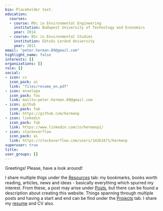 ```yaml
---
bio: Placeholder text.
education:
  courses:
  - course: MSc in Environmental Engineering
    institution: Budapest University of Technology and Economics
    year: 2014
  - course: BSc in Environmental Studies
    institution: Eötvös Loránd University
    year: 2011
email: "peter.herman.89@gmail.com"
highlight_name: false
interests: []
organizations: []
role: []
social:
- icon: cv
  icon_pack: ai
  link: "files/resume_en.pdf"
- icon: envelope
  icon_pack: fas
  link: mailto:peter.herman.89@gmail.com
- icon: github
  icon_pack: fab
  link: https://github.com/hermanp
- icon: linkedin
  icon_pack: fab
  link: https://www.linkedin.com/in/hermanp1/
- icon: stackoverflow
  icon_pack: ai
  link: https://stackoverflow.com/users/14261671/hermanp
superuser: true
title: 
user_groups: []
---
```


Greetings! Please, have a look around!  
  
I share multiple thigs under the [Resources](/en/resources/) tab: my bookmarks, books worth reading, articles, news and ideas - basically everything which spurred my interest. From these, a post may arise under [Posts](/en/post/), but there can be found a description about creating this website. Things spanning through multiple posts and having a start and end can be find under the [Projects](/en/project/) tab. I share my [resume](/en/files/resume_en.pdf) and CV also.
